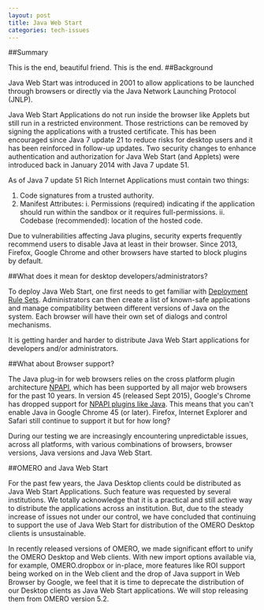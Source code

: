 ```yaml
---
layout: post
title: Java Web Start
categories: tech-issues
---
```


##Summary

This is the end, beautiful friend. This is the end.
##Background

Java Web Start was introduced in 2001 to allow applications to be launched through browsers or directly via the Java Network Launching Protocol (JNLP).

Java Web Start Applications do not run inside the browser like Applets but still run in a restricted environment. Those restrictions can be removed by signing the applications with a trusted certificate. This has been encouraged since Java 7 update 21 to reduce risks for desktop users and it has been reinforced in follow-up updates.
Two security changes to enhance authentication and authorization for Java Web Start (and Applets) were introduced back in January 2014 with Java 7 update 51.

As of Java 7 update 51
Rich Internet Applications must contain two things:
1. Code signatures from a trusted authority.
2. Manifest Attributes:
   i. Permissions (required) indicating if the application should run within the sandbox or it requires full-permissions.
   ii. Codebase (recommended): location of the hosted code.

Due to vulnerabilities affecting Java plugins, security experts frequently recommend users to disable Java at least in their browser. Since 2013, Firefox, Google Chrome and other browsers have started to block plugins by default.

##What does it mean for desktop developers/administrators?

To deploy Java Web Start, one first needs to get familiar with [Deployment Rule Sets](https://blogs.oracle.com/java-platform-group/entry/introducing_deployment_rule_sets).
Administrators can then create a list of known-safe applications and manage compatibility between
different versions of Java on the system.
Each browser will have their own set of dialogs and control mechanisms.

It is getting harder and harder to distribute Java Web Start applications for developers and/or administrators.


##What about Browser support?

The Java plug-in for web browsers relies on the cross platform plugin architecture [NPAPI](https://en.wikipedia.org/wiki/NPAPI), which has been supported by all major web browsers for the past 10 years.
In version 45 (released Sept 2015), Google's Chrome has dropped support for [NPAPI plugins like Java](https://support.google.com/chrome/answer/6213033).
This means that you can't enable Java in Google Chrome 45 (or later).
Firefox, Internet Explorer and Safari still continue to support it but for how long?

During our testing we are increasingly encountering unpredictable issues, across all platforms, with various combinations of browsers, browser versions, Java versions and Java Web Start.

##OMERO and Java Web Start

For the past few years, the Java Desktop clients could be distributed as Java Web Start Applications. Such feature was requested by several institutions.
We totally acknowledge that it is a practical and still active way to distribute the applications across an institution. But, due to the steady increase of issues not under our control,
we have concluded that continuing to support the use of Java Web Start for distribution of the OMERO Desktop clients is unsustainable.

In recently released versions of OMERO, we made significant effort to unify the OMERO Desktop and Web clients.
With new import options available via, for example, OMERO.dropbox or in-place, more features like ROI support being worked on in the Web client and the drop of Java support in Web Browser by Google, we feel that it is time to deprecate the distribution of our Desktop clients as Java Web Start applications.
We will stop releasing them from OMERO version 5.2.



